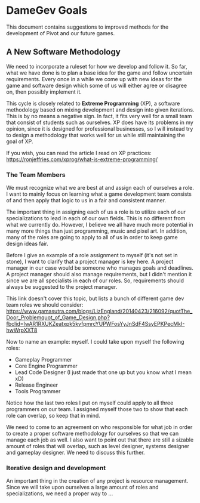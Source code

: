 # DameGev Goals

This document contains suggestions to improved methods for the development of Pivot and our future games.

## A New Software Methodology 

We need to incorporate a ruleset for how we develop and follow it. So far, what we have done is to plan
a base idea for the game and follow uncertain requirements. Every once in a while we come up with new ideas
for the game and software design which some of us will either agree or disagree on, then possibly implement it.

This cycle is closely related to **Extreme Programming** (XP), a software methodology based on mixing development and
design into given iterations. This is by no means a negative sign. In fact, it fits very well for a small team
that consist of students such as ourselves. XP does have its problems in my opinion, since it is designed for 
professional businesses, so I will instead try to design a methodology that works well for us while still 
maintaining the goal of XP.

If you wish, you can read the article I read on XP practices: https://ronjeffries.com/xprog/what-is-extreme-programming/

### The Team Members

We must recognize what we are best at and assign each of ourselves a role. I want to mainly focus on learning
what a game development team consists of and then apply that logic to us in a fair and consistent manner.

The important thing in assigning each of us a role is to utilize each of our specializations to
lead in each of our own fields. This is no different from what we currently do. However, I believe we all have 
much more potential in many more things than just programming, music and pixel art. In addition, many of the 
roles are going to apply to all of us in order to keep game design ideas fair. 

Before I give an example of a role assignment to myself (it's not set in stone), I want to clarify that a project
manager is key here. A project manager in our case would be someone who manages goals and deadlines. A project
manager should also manage requirements, but I didn't mention it since we are all specialists in each of our
roles. So, requirements should always be suggested to the project manager.

This link doesn't cover this topic, but lists a bunch of different game dev team roles we should consider:
https://www.gamasutra.com/blogs/LizEngland/20140423/216092/quotThe_Door_Problemquot_of_Game_Design.php?fbclid=IwAR1RXUKZeatxpk5kvfpmrcYUPWFosYyJnSdF4SsyEPKPecMkI-hwWrpXXT8

Now to name an example: myself. I could take upon myself the following roles:
 * Gameplay Programmer
 * Core Engine Programmer
 * Lead Code Designer (I just made that one up but you know what I mean xD)
 * Release Engineer
 * Tools Programmer
 
Notice how the last two roles I put on myself could apply to all three programmers on our team. I assigned
myself those two to show that each role can overlap, so keep that in mind.  

We need to come to an agreement on who responsible for what job in order to create a proper software methodology
for ourselves so that we can manage each job as well. I also want to point out that there are still a sizable
amount of roles that will overlap, such as level designer, systems designer and gameplay designer. We need to 
discuss this further. 

### Iterative design and development

An important thing in the creation of any project is resource management. Since we will take upon ourselves a 
large amount of roles and specializations, we need a proper way to ...

